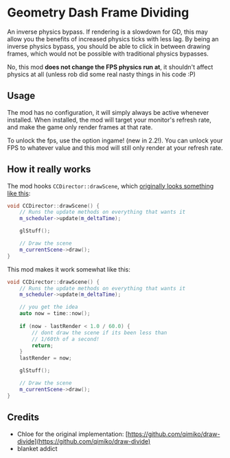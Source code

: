 # Geometry Dash Frame Dividing

An inverse physics bypass. If rendering is a slowdown for GD, this may allow you the benefits of increased physics ticks with less lag. By being an inverse physics bypass, you should be able to click in between drawing frames, which would not be possible with traditional physics bypasses.

No, this mod **does not change the FPS physics run at**, it shouldn't affect physics at all (unless rob did some real nasty things in his code :P)

## Usage

The mod has no configuration, it will simply always be active whenever installed.
When installed, the mod will target your monitor's refresh rate, and make the game only render frames at that rate.

To unlock the fps, use the option ingame! (new in 2.2!). You can unlock your FPS to whatever value and this mod will still only render at your refresh rate. 

## How it really works

The mod hooks `CCDirector::drawScene`, which [originally looks something like this](https://github.com/cocos2d/cocos2d-x/blob/cocos2d-x-2.2.3/cocos2dx/CCDirector.cpp#L249):
```cpp
void CCDirector::drawScene() {
    // Runs the update methods on everything that wants it
    m_scheduler->update(m_deltaTime);

    glStuff();

    // Draw the scene
    m_currentScene->draw();
}
```

This mod makes it work somewhat like this:
```cpp
void CCDirector::drawScene() {
    // Runs the update methods on everything that wants it
    m_scheduler->update(m_deltaTime);

    // you get the idea
    auto now = time::now();
    
    if (now - lastRender < 1.0 / 60.0) {
        // dont draw the scene if its been less than
        // 1/60th of a second!
        return;
    }
    lastRender = now;

    glStuff();

    // Draw the scene
    m_currentScene->draw();
}
```

## Credits
* Chloe for the original implementation: [https://github.com/qimiko/draw-divide](https://github.com/qimiko/draw-divide)
* blanket addict